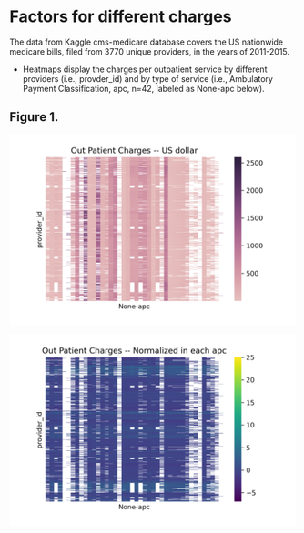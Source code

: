 # Factors for different charges
The data from Kaggle cms-medicare database covers the US nationwide medicare bills, filed from 3770 unique providers, in the years of 2011-2015. 

- Heatmaps display the charges per outpatient service by different providers (i.e., provder_id) and by type of service (i.e., Ambulatory Payment Classification, apc, n=42, labeled as None-apc below).      

## Figure 1. 
![Figure1](OutPatientCharges.png)     

![Figure2](OutPatientChargesNorm.png)

